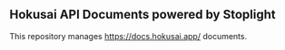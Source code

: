 ## Hokusai API Documents powered by Stoplight

This repository manages https://docs.hokusai.app/ documents.